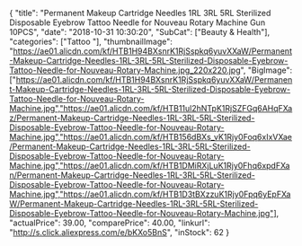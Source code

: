 {
	"title": "Permanent Makeup Cartridge Needles 1RL 3RL 5RL Sterilized Disposable Eyebrow Tattoo Needle for Nouveau Rotary Machine Gun 10PCS",
	"date": "2018-10-31 10:30:20",
	"SubCat": ["Beauty & Health"],
	"categories": ["Tattoo "],
	"thumbnailImage": "https://ae01.alicdn.com/kf/HTB1H94BXsnrK1RjSspkq6yuvXXaW/Permanent-Makeup-Cartridge-Needles-1RL-3RL-5RL-Sterilized-Disposable-Eyebrow-Tattoo-Needle-for-Nouveau-Rotary-Machine.jpg_220x220.jpg",
	"BigImage": ["https://ae01.alicdn.com/kf/HTB1H94BXsnrK1RjSspkq6yuvXXaW/Permanent-Makeup-Cartridge-Needles-1RL-3RL-5RL-Sterilized-Disposable-Eyebrow-Tattoo-Needle-for-Nouveau-Rotary-Machine.jpg","https://ae01.alicdn.com/kf/HTB11ul2hNTpK1RjSZFGq6AHqFXaz/Permanent-Makeup-Cartridge-Needles-1RL-3RL-5RL-Sterilized-Disposable-Eyebrow-Tattoo-Needle-for-Nouveau-Rotary-Machine.jpg","https://ae01.alicdn.com/kf/HTB156dBXs_vK1Rjy0Foq6xIxVXae/Permanent-Makeup-Cartridge-Needles-1RL-3RL-5RL-Sterilized-Disposable-Eyebrow-Tattoo-Needle-for-Nouveau-Rotary-Machine.jpg","https://ae01.alicdn.com/kf/HTB1DMiRXjLuK1Rjy0Fhq6xpdFXan/Permanent-Makeup-Cartridge-Needles-1RL-3RL-5RL-Sterilized-Disposable-Eyebrow-Tattoo-Needle-for-Nouveau-Rotary-Machine.jpg","https://ae01.alicdn.com/kf/HTB1D3tBXzzuK1Rjy0Fpq6yEpFXaW/Permanent-Makeup-Cartridge-Needles-1RL-3RL-5RL-Sterilized-Disposable-Eyebrow-Tattoo-Needle-for-Nouveau-Rotary-Machine.jpg"],
	"actualPrice": 39.00,
	"comparePrice": 40.00,
	"linkurl": "http://s.click.aliexpress.com/e/bKXo5BnS",
	"inStock": 62
}
